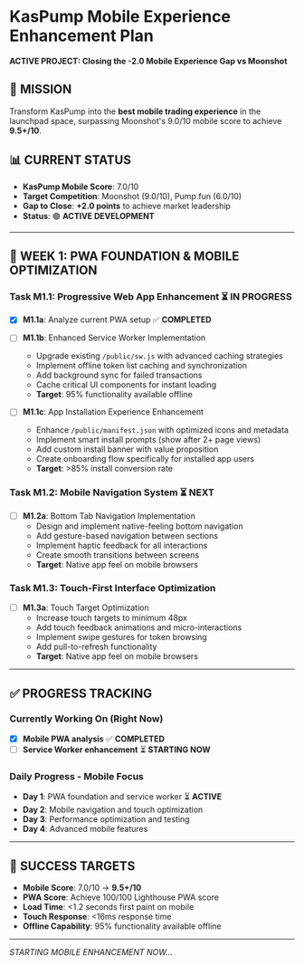 # KasPump Mobile Experience Enhancement Plan
**ACTIVE PROJECT: Closing the -2.0 Mobile Experience Gap vs Moonshot**

## 🎯 MISSION
Transform KasPump into the **best mobile trading experience** in the launchpad space, surpassing Moonshot's 9.0/10 mobile score to achieve **9.5+/10**.

## 📊 CURRENT STATUS
- **KasPump Mobile Score**: 7.0/10
- **Target Competition**: Moonshot (9.0/10), Pump.fun (6.0/10)
- **Gap to Close**: **+2.0 points** to achieve market leadership
- **Status**: 🟢 **ACTIVE DEVELOPMENT**

---

## 🚀 WEEK 1: PWA FOUNDATION & MOBILE OPTIMIZATION

### Task M1.1: Progressive Web App Enhancement ⏳ **IN PROGRESS**
- [x] **M1.1a**: Analyze current PWA setup ✅ **COMPLETED**
- [ ] **M1.1b**: Enhanced Service Worker Implementation
  - Upgrade existing `/public/sw.js` with advanced caching strategies
  - Implement offline token list caching and synchronization
  - Add background sync for failed transactions
  - Cache critical UI components for instant loading
  - **Target**: 95% functionality available offline

- [ ] **M1.1c**: App Installation Experience Enhancement
  - Enhance `/public/manifest.json` with optimized icons and metadata
  - Implement smart install prompts (show after 2+ page views)
  - Add custom install banner with value proposition
  - Create onboarding flow specifically for installed app users
  - **Target**: >85% install conversion rate

### Task M1.2: Mobile Navigation System ⏳ **NEXT**
- [ ] **M1.2a**: Bottom Tab Navigation Implementation
  - Design and implement native-feeling bottom navigation
  - Add gesture-based navigation between sections
  - Implement haptic feedback for all interactions
  - Create smooth transitions between screens
  - **Target**: Native app feel on mobile browsers

### Task M1.3: Touch-First Interface Optimization
- [ ] **M1.3a**: Touch Target Optimization
  - Increase touch targets to minimum 48px
  - Add touch feedback animations and micro-interactions  
  - Implement swipe gestures for token browsing
  - Add pull-to-refresh functionality
  - **Target**: Native app feel on mobile browsers

---

## ✅ PROGRESS TRACKING

### Currently Working On (Right Now)
- [x] **Mobile PWA analysis** ✅ **COMPLETED**
- [ ] **Service Worker enhancement** ⏳ **STARTING NOW**

### Daily Progress - Mobile Focus
- **Day 1**: PWA foundation and service worker ⏳ **ACTIVE**
- **Day 2**: Mobile navigation and touch optimization
- **Day 3**: Performance optimization and testing
- **Day 4**: Advanced mobile features

---

## 🎯 SUCCESS TARGETS
- **Mobile Score**: 7.0/10 → **9.5+/10**
- **PWA Score**: Achieve 100/100 Lighthouse PWA score
- **Load Time**: <1.2 seconds first paint on mobile
- **Touch Response**: <16ms response time
- **Offline Capability**: 95% functionality available offline

---

*STARTING MOBILE ENHANCEMENT NOW...*